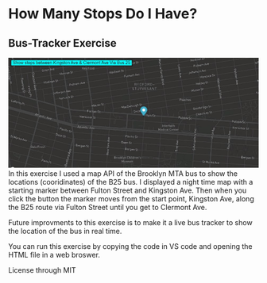# How Many Stops Do I Have?
## Bus-Tracker Exercise
<img src="bus.jpg" width="600">
In this exercise I used a map API of the Brooklyn MTA bus to show the locations (cooridinates) of the B25 bus.  I displayed a night time map with a starting marker between Fulton Street and Kingston Ave.  Then when you click the button the marker moves from the start point, Kingston Ave, along the B25 route via Fulton Street until you get to Clermont Ave.

Future improvments to this exercise is to make it a live bus tracker to show the location of the bus in real time.

You can run this exercise by copying the code in VS code and opening the HTML file in a web broswer.

License through MIT
